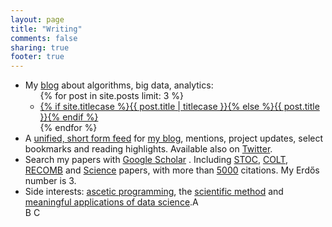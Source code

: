 ```yaml
---
layout: page
title: "Writing"
comments: false
sharing: true
footer: true
---
```


<ul>
  <li> My <a href="http://piccolboni.info/">blog</a> about algorithms, big data, analytics:
  <ul>
      {% for post in site.posts limit: 3 %}
      <li class="post">
        <a href="{{ root_url }}{{ post.url }}">{% if site.titlecase %}{{ post.title | titlecase }}{% else %}{{ post.title }}{% endif %}</a>
      </li>
    {% endfor %}
  </ul>
  <li> A <a href="http://workstream.piccolboni.info/">unified, short form feed</a> for <a href="http://blog.piccolboni.info/">my blog</a>, mentions, project updates, select bookmarks and reading highlights. Available also on <a href="http://twitter.com/piccolbo">Twitter</a>.
  <script type='text/javascript' charset='utf-8' src='http://scripts.hashemian.com/jss/feed.js?print=yes&numlinks=3&summarylen=0&seedate=no&popwin=no&url=http:%2F%2Fworkstream.piccolboni.info%2Frss'></script>
  </li>
  <li> Search my papers with <a href="http://scholar.google.com/scholar?q=author%3Aa-piccolboni&amp;sourceid=navclient&amp;hl=en">Google Scholar</a> . Including <a href="http://www.sigact.org/stoc.html">STOC</a>, <a href="http://www.learningtheory.org/index.php?option=com_weblinks&amp;view=category&amp;id=6&amp;Itemid=6">COLT</a>, <a href="http://recomb.org/">RECOMB</a> and <a href="http://www.sciencemag.org/">Science</a> papers, with more than <a href="http://scholar.google.com/citations?user=uNAgLfwAAAAJ">5000</a> citations. My Erdős number is 3.</li>
  <li> Side interests: <a href="http://asceticprogrammer.info">ascetic programming</a>, the <a href="http://scienceincrisis.info">scientific method</a> and <a href="http://datasciencematters.info">meaningful applications of data science</a>.A
  </li> B
 C
